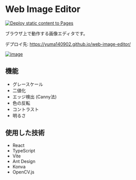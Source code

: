 # Web Image Editor

[![Deploy static content to Pages](https://github.com/yuma140902/web-image-editor/actions/workflows/deploy.yml/badge.svg)](https://github.com/yuma140902/web-image-editor/actions/workflows/deploy.yml)

ブラウザ上で動作する画像エディタです。

デプロイ先: <https://yuma140902.github.io/web-image-editor/>

[![image](https://github.com/yuma140902/web-image-editor/assets/23431077/91b2e738-ec06-45e5-8049-36316663a491)](https://yuma140902.github.io/web-image-editor/)



## 機能

- グレースケール
- 二値化
- エッジ検出 (Canny法)
- 色の反転
- コントラスト
- 明るさ

## 使用した技術

- React
- TypeScript
- Vite
- Ant Design
- Konva
- OpenCV.js
